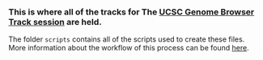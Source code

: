 ### This is where all of the tracks for The [UCSC Genome Browser Track session](link) are held.
The folder `scripts` contains all of the scripts used to create these files. More information about the workflow of this process can be found [here](https://github.com/efwatts/PoGo2GenomeBrowser/tree/main).
